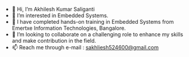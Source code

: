 - 👋 Hi, I’m Akhilesh Kumar Saliganti
- 👀 I’m interested in Embedded Systems.
- 🌱 I have completed hands-on training in Embedded Systems from Emertxe Information Technologies, Bangalore.
- 💞️ I’m looking to collaborate on a challenging role to enhance my skills and make contribution in the field.
- 📫 Reach me through e-mail : sakhliesh524600@gmail.com


<!---
AkhiWeb/AkhiWeb is a ✨ special ✨ repository because its `README.md` (this file) appears on your GitHub profile.
You can click the Preview link to take a look at your changes.
--->
